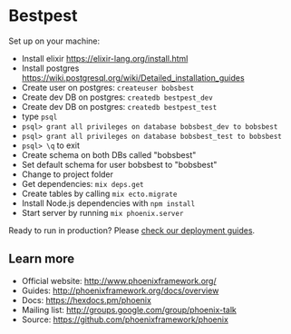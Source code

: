 # Bestpest

Set up on your machine:

  * Install elixir    https://elixir-lang.org/install.html
  * Install postgres  https://wiki.postgresql.org/wiki/Detailed_installation_guides
  * Create user on postgres: `createuser bobsbest`
  * Create dev DB on postgres:   `createdb bestpest_dev`
  * Create dev DB on postgres:   `createdb bestpest_test`
  * type `psql`
  * `psql> grant all privileges on database bobsbest_dev to bobsbest`
  * `psql> grant all privileges on database bobsbest_test to bobsbest`
  * `psql> \q` to exit
  * Create schema on both DBs called "bobsbest"
  * Set default schema for user bobsbest to "bobsbest"
  * Change to project folder
  * Get dependencies: `mix deps.get`
  * Create tables by calling `mix ecto.migrate`
  * Install Node.js dependencies with `npm install`
  * Start server by running `mix phoenix.server`





Ready to run in production? Please [check our deployment guides](http://www.phoenixframework.org/docs/deployment).

## Learn more

  * Official website: http://www.phoenixframework.org/
  * Guides: http://phoenixframework.org/docs/overview
  * Docs: https://hexdocs.pm/phoenix
  * Mailing list: http://groups.google.com/group/phoenix-talk
  * Source: https://github.com/phoenixframework/phoenix
